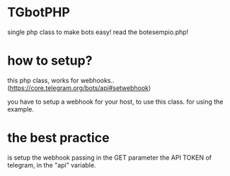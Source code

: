 # TGbotPHP
single php class to make bots easy!
read the botesempio.php!

# how to setup?
this php class, works for webhooks..
(https://core.telegram.org/bots/api#setwebhook)

you have to setup a webhook for your host, to use this class.
for using the example.

# the best practice
is setup the webhook passing in the GET parameter
the API TOKEN of telegram, in the "api" variable.
